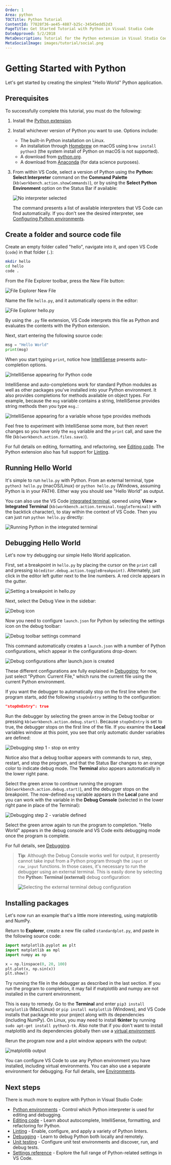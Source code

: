```yaml
---
Order: 1
Area: python
TOCTitle: Python Tutorial
ContentId: 77828f36-ae45-4887-b25c-34545edd52d3
PageTitle: Get Started Tutorial with Python in Visual Studio Code
DateApproved: 5/2/2018
MetaDescription: Tutorial for the Python extension in Visual Studio Code
MetaSocialImage: images/tutorial/social.png
---
```

# Getting Started with Python

Let's get started by creating the simplest "Hello World" Python application.

## Prerequisites

To successfully complete this tutorial, you must do the following:

1. Install the [Python extension](https://marketplace.visualstudio.com/items?itemName=ms-python.python).

1. Install whichever version of Python you want to use. Options include:
   - The built-in Python installation on Linux.
   - An installation through [Homebrew](https://brew.sh/) on macOS using `brew install python3` (the system install of Python on macOS is not supported).
   - A download from [python.org](https://www.python.org/downloads/).
   - A download from [Anaconda](https://www.anaconda.com/download/) (for data science purposes).

1. From within VS Code, select a version of Python using the **Python: Select Interpreter** command on the **Command Palette** (`kb(workbench.action.showCommands)`), or by using the **Select Python Environment** option on the Status Bar if available:

    ![No interpreter selected](images/environments/no-interpreter-selected-statusbar.png)

    The command presents a list of available interpreters that VS Code can find automatically. If you don't see the desired interpreter, see [Configuring Python environments](/docs/python/environments.md).

## Create a folder and source code file

Create an empty folder called "hello", navigate into it, and open VS Code (`code`) in that folder (`.`):

```bash
mkdir hello
cd hello
code .
```

From the File Explorer toolbar, press the New File button:

![File Explorer New File](images/tutorial/toolbar-new-file.png)

Name the file `hello.py`, and it automatically opens in the editor:

![File Explorer hello.py](images/tutorial/hello-py-file-created.png)

By using the `.py` file extension, VS Code interprets this file as Python and evaluates the contents with the Python extension.

Next, start entering the following source code:

```python
msg = "Hello World"
print(msg)
```

When you start typing `print`, notice how [IntelliSense](/docs/editor/intellisense.md) presents auto-completion options.

![IntelliSense appearing for Python code](images/tutorial/intellisense01.png)

IntelliSense and auto-completions work for standard Python modules as well as other packages you've installed into your Python environment. It also provides completions for methods available on object types. For example, because the `msg` variable contains a string, IntelliSense provides string methods then you type `msg.`:

![IntelliSense appearing for a variable whose type provides methods](images/tutorial/intellisense02.png)

Feel free to experiment with IntelliSense some more, but then revert changes so you have only the `msg` variable and the `print` call, and save the file (`kb(workbench.action.files.save)`).

For full details on editing, formatting, and refactoring, see [Editing code](/docs/python/editing.md). The Python extension also has full support for [Linting](/docs/python/linting.md).

## Running Hello World

It's simple to run `hello.py` with Python. From an external terminal, type `python3 hello.py` (macOS/Linux) or `python hello.py` (Windows, assuming Python is in your PATH). Either way you should see "Hello World" as output.

You can also use the VS Code [integrated terminal](/docs/editor/integrated-terminal.md), opened using **View > Integrated Terminal** (`kb(workbench.action.terminal.toggleTerminal)` with the backtick character), to stay within the context of VS Code. Then you can just run `python hello.py` directly:

![Running Python in the integrated terminal](images/tutorial/integrated-terminal.png)

## Debugging Hello World

Let's now try debugging our simple Hello World application.

First, set a breakpoint in `hello.py` by placing the cursor on the `print` call and pressing `kb(editor.debug.action.toggleBreakpoint)`. Alternately, just click in the editor left gutter next to the line numbers. A red circle  appears in the gutter.

![Setting a breakpoint in hello.py](images/tutorial/breakpoint-set.png)

Next, select the Debug View in the sidebar:

![Debug icon](images/tutorial/debug-icon.png)

Now you need to configure `launch.json` for Python by selecting the settings icon on the debug toolbar:

![Debug toolbar settings command](images/tutorial/debug-settings.png)

This command automatically creates a `launch.json` with a number of Python configurations, which appear in the configurations drop-down:

![Debug configurations after launch.json is created](images/tutorial/debug-configurations.png)

These different configurations are fully explained in [Debugging](/docs/python/debugging.md); for now, just select "Python: Current File," which runs the current file using the current Python environment.

If you want the debugger to automatically stop on the first line when the program starts, add the following `stopOnEntry` setting to the configuration:

```json
"stopOnEntry": true
```

Run the debugger by selecting the green arrow in the Debug toolbar or pressing `kb(workbench.action.debug.start)`. Because `stopOnEntry` is set to true, the debugger stops on the first line of the file. If you examine the **Local** variables window at this point, you see that only automatic dunder variables are defined:

![Debugging step 1 - stop on entry](images/tutorial/debug-step-01.png)

Notice also that a debug toolbar appears with commands to run, step, restart, and stop the program, and that the Status Bar changes to an orange color to indicate debug mode. The **Terminal** also appears automatically in the lower right pane.

Select the green arrow to continue running the program (`kb(workbench.action.debug.start)`), and the debugger stops on the breakpoint. The now-defined `msg` variable appears in the **Local** pane and you can work with the variable in the **Debug Console** (selected in the lower right pane in place of the Terminal):

![Debugging step 2 - variable defined](images/tutorial/debug-step-02.png)

Select the green arrow again to run the program to completion. "Hello World" appears in the debug console and VS Code exits debugging mode once the program is complete.

For full details, see [Debugging](/docs/python/debugging.md).

> **Tip**: Although the Debug Console works well for output, it presently cannot take input from a Python program through the `input` or `raw_input` functions. In those cases, it's necessary to run the debugger using an external terminal. This is easily done by selecting the **Python: Terminal (external)** debug configuration:
>
> ![Selecting the external terminal debug configuration](images/tutorial/debug-external-terminal.png)

## Installing packages

Let's now run an example that's a little more interesting, using matplotlib and NumPy.

Return to **Explorer**, create a new file called `standardplot.py`, and paste in the following source code:

```python
import matplotlib.pyplot as plt
import matplotlib as mpl
import numpy as np

x = np.linspace(0, 20, 100)
plt.plot(x, np.sin(x))
plt.show()
```

Try running the file in the debugger as described in the last section. If you run the program to completion, it may fail if matplotlib and numpy are not installed in the current environment.

This is easy to remedy. Go to the **Terminal** and enter `pip3 install matplotlib` (Mac/Linux) or `pip install matplotlib` (Windows), and VS Code installs that package into your project along with its dependencies (including NumPy). On Linux, you may need to install **tkinter** by running `sudo apt-get install python3-tk`. Also note that if you don't want to install matplotlib and its dependencies globally then use a [virtual environment](https://docs.python.org/3/tutorial/venv.html).

Rerun the program now and a plot window appears with the output:

![matplotlib output](images/tutorial/plot-output.png)

You can configure VS Code to use any Python environment you have installed, including virtual environments. You can also use a separate environment for debugging. For full details, see [Environments](/docs/python/environments.md).

## Next steps

There is much more to explore with Python in Visual Studio Code:

- [Python environments](/docs/python/environments.md) - Control which Python interpreter is used for editing and debugging.
- [Editing code](/docs/python/editing.md) - Learn about autocomplete, IntelliSense, formatting, and refactoring for Python.
- [Linting](/docs/python/linting.md) - Enable, configure, and apply a variety of Python linters.
- [Debugging](/docs/python/debugging.md) - Learn to debug Python both locally and remotely.
- [Unit testing](/docs/python/unit-testing.md) - Configure unit test environments and discover, run, and debug tests.
- [Settings reference](/docs/python/settings-reference.md) - Explore the full range of Python-related settings in VS Code.
